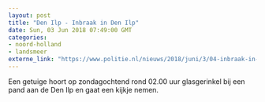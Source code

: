 ```yaml
---
layout: post
title: "Den Ilp - Inbraak in Den Ilp"
date: Sun, 03 Jun 2018 07:49:00 GMT
categories: 
- noord-holland 
- landsmeer 
externe_link: "https://www.politie.nl/nieuws/2018/juni/3/04-inbraak-in-den-ilp.html"
---
```


Een getuige hoort op zondagochtend rond 02.00 uur glasgerinkel bij een pand aan de Den Ilp en gaat een kijkje nemen.
